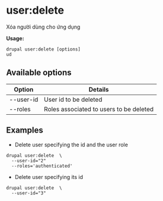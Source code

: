 # user:delete
Xóa người dùng cho ứng dụng

**Usage:**
```
drupal user:delete [options]
ud
```

## Available options
Option | Details
-------|-------------
--user-id | User id to be deleted
--roles | Roles associated to users to be deleted

## Examples
* Delete user specifying the id and the user role
```
drupal user:delete  \
  --user-id="2"
  --roles='authenticated'
```
* Delete user specifying its id
```
drupal user:delete  \
  --user-id="3"
```
